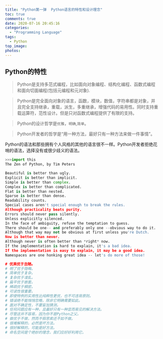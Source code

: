 ```yaml
---
title: "Python第一弹  Python语言的特性和设计理念"
toc: true
comments: true
date: 2020-07-16 20:45:16
categories:
  - "Programming Language"
tags:
  - Python
top_image:
photos:
---
```


## Python的特性 ##

> Python是支持多范式编程，比如面向对象编程、结构化编程、函数式编程和面向切面编程(包括元编程和元对象).

> Python是完全面向对象的语言，函数，模块，数值，字符串都是对象，并且完全支持继承，重载，派生，多重继承，增强代码的易用性。同时支持重载运算符，范性设计。但是只对函数式编程提供了有限的支持。

> Python的设计哲学是`优雅`，`明确`,`简单`。

> Python开发者的哲学是“用一种方法，最好只有一种方法来做一件事情”。

Python的语法和那些拥有个人风格的其他的语言很不一样。Python开发者拒绝花哨的语法，选择没有或很少歧义的语法。


``` python
>>>import this
The Zen of Python, by Tim Peters

Beautiful is better than ugly.
Explicit is better than implicit.
Simple is better than complex.
Complex is better than complicated.
Flat is better than nested.
Sparse is better than dense.
Readability counts.
Special cases aren't special enough to break the rules.
Although practicality beats purity.
Errors should never pass silently.
Unless explicitly silenced.
In the face of ambiguity, refuse the temptation to guess.
There should be one-- and preferably only one --obvious way to do it.
Although that way may not be obvious at first unless you're Dutch.
Now is better than never.
Although never is often better than *right* now.
If the implementation is hard to explain, it's a bad idea.
If the implementation is easy to explain, it may be a good idea.
Namespaces are one honking great idea -- let's do more of those!

# 优美优于丑陋。
# 明了优于隐晦。
# 简单优于复杂。
# 复杂优于凌乱。
# 扁平优于嵌套。
# 稀疏优于稠密。
# 可读性很重要。
# 即使特例的实用性比纯粹性更优，也不可违背原则。
# 错误绝不能悄悄忽略，除非它明确需要如此。
# 面对不确定性，不要妄加猜测。
# 任何问题应有一种，且最好只有一种显而易见的解决方法。
# 尽管这并不容易，因为你不是Python之父。
# 做优于不做，然而不假思索还不如不做。
# 很难解释的，必然是坏方法。
# 很好解释的，可能是好方法。
# 命名空间是个绝妙的理念，我们应好好利用它。
```
